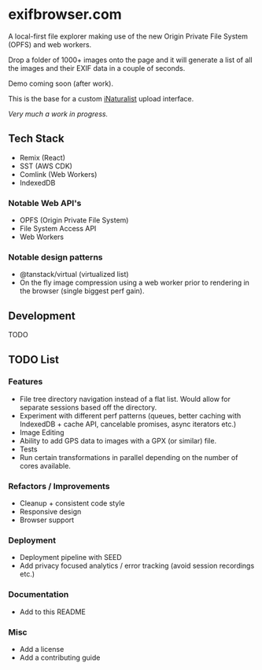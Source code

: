 # exifbrowser.com

A local-first file explorer making use of the new Origin Private File System (OPFS) and web workers.

Drop a folder of 1000+ images onto the page and it will generate a list of all the images and their EXIF data in a couple of seconds.

Demo coming soon (after work).

This is the base for a custom [iNaturalist](https://www.inaturalist.org/) upload interface.

_Very much a work in progress._

## Tech Stack

- Remix (React)
- SST (AWS CDK)
- Comlink (Web Workers)
- IndexedDB

### Notable Web API's

- OPFS (Origin Private File System)
- File System Access API
- Web Workers

### Notable design patterns

- @tanstack/virtual (virtualized list)
- On the fly image compression using a web worker prior to rendering in the browser (single biggest perf gain).

## Development

TODO

## TODO List

### Features

- File tree directory navigation instead of a flat list. Would allow for separate sessions based off the directory.
- Experiment with different perf patterns (queues, better caching with IndexedDB + cache API, cancelable promises, async iterators etc.)
- Image Editing
- Ability to add GPS data to images with a GPX (or similar) file.
- Tests
- Run certain transformations in parallel depending on the number of cores available.

### Refactors / Improvements

- Cleanup + consistent code style
- Responsive design
- Browser support

### Deployment

- Deployment pipeline with SEED
- Add privacy focused analytics / error tracking (avoid session recordings etc.)

### Documentation

- Add to this README

### Misc

- Add a license
- Add a contributing guide
